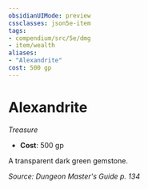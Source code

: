 ```yaml
---
obsidianUIMode: preview
cssclasses: json5e-item
tags:
- compendium/src/5e/dmg
- item/wealth
aliases: 
- "Alexandrite"
cost: 500 gp
---
```

# Alexandrite
*Treasure*  

- **Cost**: 500 gp

A transparent dark green gemstone.

*Source: Dungeon Master's Guide p. 134*